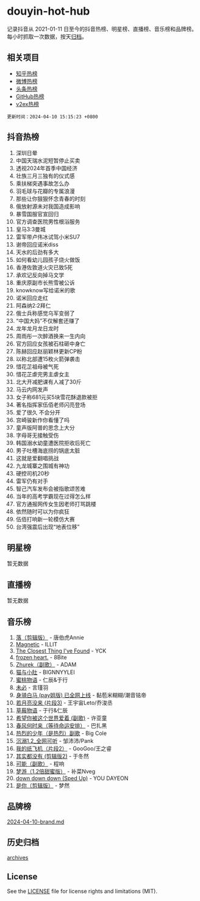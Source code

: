 # douyin-hot-hub

记录抖音从 2021-01-11 日至今的抖音热榜、明星榜、直播榜、音乐榜和品牌榜。每小时抓取一次数据，按天[归档](archives)。

## 相关项目

- [知乎热榜](https://github.com/lonnyzhang423/zhihu-hot-hub)
- [微博热榜](https://github.com/lonnyzhang423/weibo-hot-hub)
- [头条热榜](https://github.com/lonnyzhang423/toutiao-hot-hub)
- [GitHub热榜](https://github.com/lonnyzhang423/github-hot-hub)
- [v2ex热榜](https://github.com/lonnyzhang423/v2ex-hot-hub)


`更新时间：2024-04-10 15:15:23 +0800`

## 抖音热榜

1. 深圳日晕
1. 中国天瑞水泥短暂停止买卖
1. 透视2024年首季中国经济
1. 壮族三月三独有的仪式感
1. 乘扶梯突遇事故怎么办
1. 羽毛球与花瓣的专属浪漫
1. 那些让你狠狠怀念青春的时刻
1. 俄放射源未对我国造成影响
1. 暴雪国服官宣回归
1. 官方调查医院男性根浴服务
1. 皇马3:3曼城
1. 雷军带卢伟冰试驾小米SU7
1. 谢帝回应诺米diss
1. 天水的后劲有多大
1. 如何看幼儿园孩子烧火做饭
1. 香港佐敦道火灾已致5死
1. 承欢记反向掉马文学
1. 重庆原副市长熊雪被公诉
1. knowknow写给诺米的歌
1. 诺米回应走红
1. 阿森纳2:2拜仁
1. 俄士兵称感觉乌军变弱了
1. “中国大妈”不仅解套还赚了
1. 龙年龙月龙日龙时
1. 周雨彤一次醉酒换来一生内向
1. 官方回应女孩被石柱砸中身亡
1. 陈赫回应赵丽颖林更新CP粉
1. 以称北部遭15枚火箭弹袭击
1. 惜花芷祖母被气死
1. 惜花芷虐完男主虐女主
1. 北大开减肥课有人减了30斤
1. 马云内网发声
1. 女子称681元买5块雪花酥退款被拒
1. 著名指挥家伍佰老师闪亮登场
1. 爱了很久 不会分开
1. 宫崎骏新作你看懂了吗
1. 童声版阿普的思念上大分
1. 字母哥无接触受伤
1. 韩国溺水幼童遭医院拒收后死亡
1. 男子吐槽海底捞的锅底太脏
1. 这就是爱翻唱挑战
1. 九龙城寨之围城有神功
1. 硬控司机20秒
1. 雷军仍有对手
1. 智己汽车发布会被指歌颂苦难
1. 当年的高考学霸现在过得怎么样
1. 官方通报网传女生因老师打骂跳楼
1. 依然随时可以为你疯狂
1. 伍佰打响新一轮模仿大赛
1. 台湾强震后出现“地表位移”

## 明星榜

暂无数据

## 直播榜

暂无数据

## 音乐榜

1. [落（剪辑版）](https://sf5-hl-cdn-tos.douyinstatic.com/obj/tos-cn-ve-2774/o0h6HvN1BBbli9LtU3i5fQIleBQMF5Cg4TZmmC) - 唐伯虎Annie
1. [Magnetic](https://sf5-hl-cdn-tos.douyinstatic.com/obj/tos-cn-ve-2774/oAQCYdBNZfLACGDmVFAsfAtpy32tqErgQ3XgBN) - ILLIT
1. [The Closest Thing I've Found](https://sf5-hl-cdn-tos.douyinstatic.com/obj/tos-cn-ve-2774/514ab5d9146f4d2ca454b7adff8e5e4d) - YCK
1. [frozen heart.](https://sf5-hl-cdn-tos.douyinstatic.com/obj/tos-cn-ve-2774/oIIWJfyjIACZA9zQMtnJ6hQQhFC4vhCupoRBsO) - 8Bite
1. [Zhurek（副歌）](https://sf3-cdn-tos.douyinstatic.com/obj/tos-cn-ve-2774/ooQm8FBZQDlf0btEYgVpCcSCQfrdJGBEKZYBGS) - ADAM
1. [猫与小肚](https://sf5-hl-cdn-tos.douyinstatic.com/obj/tos-cn-ve-2774/osZeoClMECgK8DYl6VebABgbchEtPYQjZEnRtd) - BIGNNYYLEI
1. [蜜桃物语](https://sf5-hl-cdn-tos.douyinstatic.com/obj/tos-cn-ve-2774/oIhOSCZtIACtYU4XQkngiW9kCBfVD1Fz9IYeqL) - 仁辰&于行
1. [未必](https://sf5-hl-cdn-tos.douyinstatic.com/obj/tos-cn-ve-2774/ogntQMFnKQDZUgTCYuJgfLEtleYZZFxBQqhhFB) - 言瑾羽
1. [身骑白马 (pay姐版) 已全网上线](https://sf5-hl-cdn-tos.douyinstatic.com/obj/tos-cn-ve-2774/oQLO5ZgLsFkaDhdIIveF2zUCgfweY0gWaH4AQG) - 黏苞米糊糊/潮音铭帝
1. [若月亮没来 (片段3)](https://sf5-hl-cdn-tos.douyinstatic.com/obj/tos-cn-ve-2774/okfyEUsGW1B1ovJi5JiN9IjvAT2lMwA054GoEB) - 王宇宙Leto/乔浚丞
1. [草莓物语](https://sf5-hl-cdn-tos.douyinstatic.com/obj/tos-cn-ve-2774/okynhJ7jEAIIZBfsLgYMEI8QC3WbQNN66RKzhT) - 于行&仁辰
1. [希望你被这个世界爱着 (副歌)](https://sf3-cdn-tos.douyinstatic.com/obj/tos-cn-ve-2774/oUHCmWQfZlE3QQBKBeD8rCFLpJzPgCpImhsxMt) - 许亚童
1. [春风何时来（等待命运安排）](https://sf6-cdn-tos.douyinstatic.com/obj/tos-cn-ve-2774/oICBNbD3gelMfB4WgiD1KI2jQtXZE2FgHLwtsl) - 巴扎黑
1. [热烈的少年（是热烈）副歌](https://sf5-hl-cdn-tos.douyinstatic.com/obj/tos-cn-ve-2774/owVNI0CLDAUMtSz6TEYvfFBFL4UDFFhLfgK8fa) - Big Cole
1. [沉溺1.2_全网可听](https://sf5-hl-cdn-tos.douyinstatic.com/obj/tos-cn-ve-2774/ok2QoiBqsWAX9McZmWiI9gAB0EzwD4Xj6yfmtH) - 邹沛沛/Pank
1. [我的纸飞机（片段2）](https://sf5-hl-cdn-tos.douyinstatic.com/obj/tos-cn-ve-2774/oM2ZrKcg2CD5AeRB2gkeXOFB1IxAGJdZPazYHf) - GooGoo/王之睿
1. [其实都没有 (剪辑版2)](https://sf3-cdn-tos.douyinstatic.com/obj/tos-cn-ve-2774/oEBNQenHZtBhxYjGgUDQk0BCHTigQafgFlbQ7k) - 于冬然
1. [可能（副歌）](https://sf3-cdn-tos.douyinstatic.com/obj/tos-cn-ve-2774/cde1731888894259b333569393c2fb51) - 程响
1. [梦游（1.2倍甜蜜版）](https://sf5-hl-cdn-tos.douyinstatic.com/obj/tos-cn-ve-2774/o4gyAUm8hwufoEABmwVIiQtHsFuGzAEEWtNMzo) - 补菜Nveg
1. [down down down (Sped Up)](https://sf3-cdn-tos.douyinstatic.com/obj/tos-cn-ve-2774/ow80iABiXIO9DsFwK6WeZKMaJRi3BPJAotDy8m) - YOU DAYEON
1. [是你（剪辑版）](https://sf6-cdn-tos.douyinstatic.com/obj/tos-cn-ve-2774/46019dae783c4c969944217fe1cfafc4) - 梦然

## 品牌榜

[2024-04-10-brand.md](archives/2024-04-10-brand.md)

## 历史归档

[archives](archives)

## License

See the [LICENSE](LICENSE) file for license rights and limitations (MIT).
